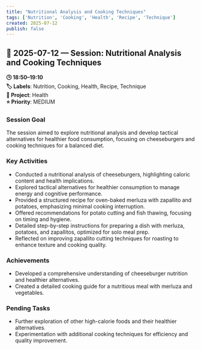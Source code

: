```yaml
---
title: "Nutritional Analysis and Cooking Techniques"
tags: ['Nutrition', 'Cooking', 'Health', 'Recipe', 'Technique']
created: 2025-07-12
publish: false
---
```


## 📅 2025-07-12 — Session: Nutritional Analysis and Cooking Techniques

**🕒 18:50–19:10**  
**🏷️ Labels**: Nutrition, Cooking, Health, Recipe, Technique  
**📂 Project**: Health  
**⭐ Priority**: MEDIUM  


### Session Goal
The session aimed to explore nutritional analysis and develop tactical alternatives for healthier food consumption, focusing on cheeseburgers and cooking techniques for a balanced diet.

### Key Activities
- Conducted a nutritional analysis of cheeseburgers, highlighting caloric content and health implications.
- Explored tactical alternatives for healthier consumption to manage energy and cognitive performance.
- Provided a structured recipe for oven-baked merluza with zapallito and potatoes, emphasizing minimal cooking interruption.
- Offered recommendations for potato cutting and fish thawing, focusing on timing and hygiene.
- Detailed step-by-step instructions for preparing a dish with merluza, potatoes, and zapallitos, optimized for solo meal prep.
- Reflected on improving zapallito cutting techniques for roasting to enhance texture and cooking quality.

### Achievements
- Developed a comprehensive understanding of cheeseburger nutrition and healthier alternatives.
- Created a detailed cooking guide for a nutritious meal with merluza and vegetables.

### Pending Tasks
- Further exploration of other high-calorie foods and their healthier alternatives.
- Experimentation with additional cooking techniques for efficiency and quality improvement.
